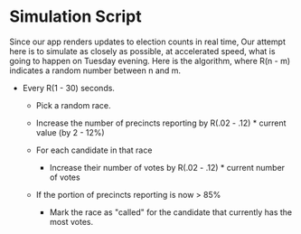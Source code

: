 # Simulation Script

Since our app renders updates to election counts in real time, Our attempt here is to simulate as closely as possible, at accelerated speed, what is going to happen on Tuesday evening. Here is the algorithm, where R(n - m) indicates a random number between n and m. 

  - Every R(1 - 30) seconds.
    
    - Pick a random race.

    - Increase the number of precincts reporting by R(.02 - .12) * current value (by 2 - 12%)

    - For each candidate in that race

      - Increase their number of votes by R(.02 - .12) * current number of votes

    - If the portion of precincts reporting is now > 85% 

      - Mark the race as "called" for the candidate that currently has the most votes. 